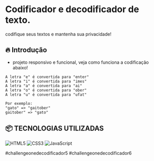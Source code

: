 # Codificador e decodificador de texto.
codifique seus textos e mantenha sua privacidade!

## 🔥 Introdução
* projeto responsivo e funcional, veja como funciona a codificação abaixo!
```
A letra "e" é convertida para "enter"
A letra "i" é convertida para "imes"
A letra "a" é convertida para "ai"
A letra "o" é convertida para "ober"
A letra "u" é convertida para "ufat"

Por exemplo:
"gato" => "gaitober"
gaitober" => "gato"
```
## 📦 TECNOLOGIAS UTILIZADAS
![HTML5](https://img.shields.io/badge/html5-%23E34F26.svg?style=for-the-badge&logo=html5&logoColor=white)
![CSS3](https://img.shields.io/badge/css3-%231572B6.svg?style=for-the-badge&logo=css3&logoColor=white)
![JavaScript](https://img.shields.io/badge/javascript-%23323330.svg?style=for-the-badge&logo=javascript&logoColor=%23F7DF1E)

#challengeonedecodificador5 #challengeonedecodificador6
